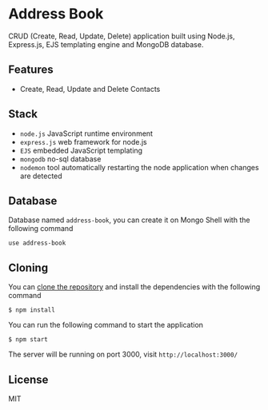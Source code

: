 # Address Book

CRUD (Create, Read, Update, Delete) application built using Node.js, Express.js, EJS templating engine and MongoDB database.

## Features

- Create, Read, Update and Delete Contacts


## Stack

- `node.js` JavaScript runtime environment
- `express.js` web framework for node.js
- `EJS` embedded JavaScript templating
- `mongodb` no-sql database
- `nodemon` tool automatically restarting the node application when changes are detected

## Database 

Database named `address-book`, you can create it on Mongo Shell with the following command 

```
use address-book

```

## Cloning

You can [clone the repository](https://docs.github.com/en/repositories/creating-and-managing-repositories/cloning-a-repository) and install the dependencies with the following command

```
$ npm install

```

You can run the following command to start the application

```
$ npm start

```

The server will be running on port 3000, visit `http://localhost:3000/`

## License

MIT

